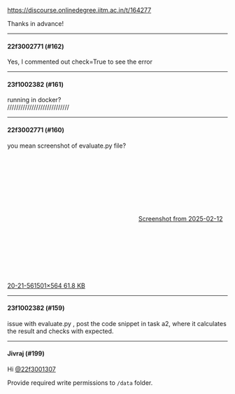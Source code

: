 https://discourse.onlinedegree.iitm.ac.in/t/164277

Thanks in advance!</p><hr>

<h4>22f3002771 (#162)</h4>
<p>Yes, I commented out check=True to see the error</p><hr>

<h4>23f1002382 (#161)</h4>
<p>running in docker?<br/>
////////////////////////////</p><hr>

<h4>22f3002771 (#160)</h4>
<p>you mean screenshot of evaluate.py file?<br/>
<div class="lightbox-wrapper"><a class="lightbox" data-download-href="/uploads/short-url/3yiVgj5MK4I0OIhWEkiH5rjnAJF.png?dl=1" href="https://europe1.discourse-cdn.com/flex013/uploads/iitm/original/3X/1/8/18e7419bec3e953904b029c887a657f57b376377.png" rel="noopener nofollow ugc" title="Screenshot from 2025-02-12 20-21-56"><div class="meta"><svg aria-hidden="true" class="fa d-icon d-icon-far-image svg-icon"><use href="#far-image"></use></svg><span class="filename">Screenshot from 2025-02-12 20-21-56</span><span class="informations">1501×564 61.8 KB</span><svg aria-hidden="true" class="fa d-icon d-icon-discourse-expand svg-icon"><use href="#discourse-expand"></use></svg></div></a></div></p><hr>

<h4>23f1002382 (#159)</h4>
<p>issue with evaluate.py , post the code snippet in task a2, where it calculates the result and checks with expected.</p><hr>

<h4>Jivraj (#199)</h4>
<p>Hi <a class="mention" href="/u/22f3001307">@22f3001307</a></p>
<p>Provide required write permissions to <code>/data</code> folder.